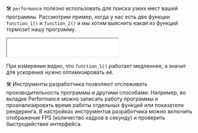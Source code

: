 🛠 `performance` полезно использовать для поиска узких мест вашей программы. Рассмотрим пример, когда у нас есть две функции `function_1()` и `function_2()` и мы хотим выяснить какая из функций тормозит нашу программу.

<iframe title="Измерение времени работы функции" src="../demos/functions-measure/" height="50"></iframe>

При измерении видно, что `function_1()` работает медленнее, а значит для ускорения нужно оптимизировать её.

🛠 Инструменты разработчика позволяют отслеживать производительность программы и другими способами. Например, во вкладке Performance можно записать работу программы и проанализировать время работы отдельных функций или показатели рендеринга. В настройках инструментов разработчика можно включить отображение FPS (количество кадров в секунду) и проверить быстродействие интерфейса.
